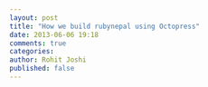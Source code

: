 ```yaml
---
layout: post
title: "How we build rubynepal using Octopress"
date: 2013-06-06 19:18
comments: true
categories:
author: Rohit Joshi
published: false
---
```

